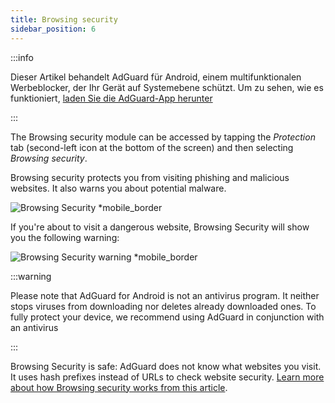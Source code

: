 ```yaml
---
title: Browsing security
sidebar_position: 6
---
```


:::info

Dieser Artikel behandelt AdGuard für Android, einem multifunktionalen Werbeblocker, der Ihr Gerät auf Systemebene schützt. Um zu sehen, wie es funktioniert, [laden Sie die AdGuard-App herunter](https://agrd.io/download-kb-adblock)

:::

The Browsing security module can be accessed by tapping the _Protection_ tab (second-left icon at the bottom of the screen) and then selecting _Browsing security_.

Browsing security protects you from visiting phishing and malicious websites. It also warns you about potential malware.

![Browsing Security \*mobile\_border](https://cdn.adtidy.org/blog/new/1y6a8browsing_security.png)

If you're about to visit a dangerous website, Browsing Security will show you the following warning:

![Browsing Security warning \*mobile\_border](https://cdn.adtidy.org/blog/new/o8s3Screenshot_2023-06-29-15-49-01-514-edit_com.android.chrome.jpg)

:::warning

Please note that AdGuard for Android is not an antivirus program. It neither stops viruses from downloading nor deletes already downloaded ones. To fully protect your device, we recommend using AdGuard in conjunction with an antivirus

:::

Browsing Security is safe: AdGuard does not know what websites you visit. It uses hash prefixes instead of URLs to check website security. [Learn more about how Browsing security works from this article](/general/browsing-security/).
